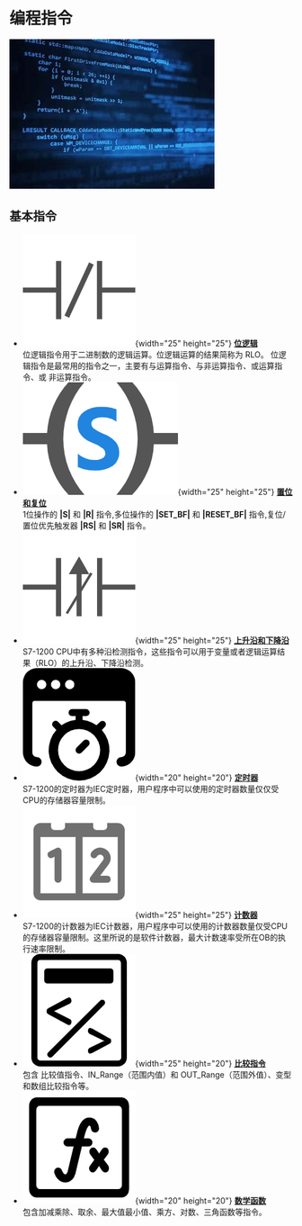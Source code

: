 # 编程指令

![alt text](image.png)

## 基本指令

<div class="grid cards" markdown>

- ![alt text](icon-常闭触点-01.png){width="25" height="25"} __[位逻辑]__ <br> 位逻辑指令用于二进制数的逻辑运算。位逻辑运算的结果简称为 RLO。
位逻辑指令是最常用的指令之一，主要有与运算指令、与非运算指令、或运算指令、或
非运算指令。
- ![alt text](LD置位线圈.png){width="25" height="25"} __[置位和复位]__ <br> 1位操作的 **\|S\|** 和 **\|R\|** 指令,多位操作的 **\|SET_BF\|** 和 **\|RESET_BF\|** 指令,​复位/置位优先触发器 **\|RS\|** 和 **\|SR\|** 指令。
- ![alt text](icon-上升沿常闭触点-01.png){width="25" height="25"} __[上升沿和下降沿]__ <br> S7-1200 CPU中有多种沿检测指令，这些指令可以用于变量或者逻辑运算结果（RLO）的上升沿、下降沿检测。
- ![alt text](optimization-timer-1.png){width="20" height="20"} __[定时器]__ <br> S7-1200的定时器为IEC定时器，用户程序中可以使用的定时器数量仅仅受CPU的存储器容量限制。
- ![alt text](计数器.png){width="25" height="25"} __[计数器]__ <br> S7-1200的计数器为IEC计数器，用户程序中可以使用的计数器数量仅受CPU的存储器容量限制。这里所说的是软件计数器，最大计数速率受所在OB的执行速率限制。
- ![alt text](比较器.png){width="25" height="20"} __[比较指令]__ <br> 包含 比较值指令、IN_Range（范围内值）和 OUT_Range（范围外值）、变型和数组比较指令等。
- ![alt text](公式.png){width="20" height="20"} __[数学函数]__ <br> 包含加减乘除、取余、最大值最小值、乘方、对数、三角函数等指令。

</div>

  [位逻辑]: ./01-Basic/09-set.md
  [置位和复位]: ./01-Basic/09-set.md
  [上升沿和下降沿]: ./01-Basic/07-Edge.md
  [定时器]: ./01-Basic/01-TIMER.md
  [计数器]: ./01-Basic/02-COUNTER.md
  [比较指令]: ./01-Basic/03-compare/index.md
  [数学函数]: ./01-Basic/10-Math_functions/index.md